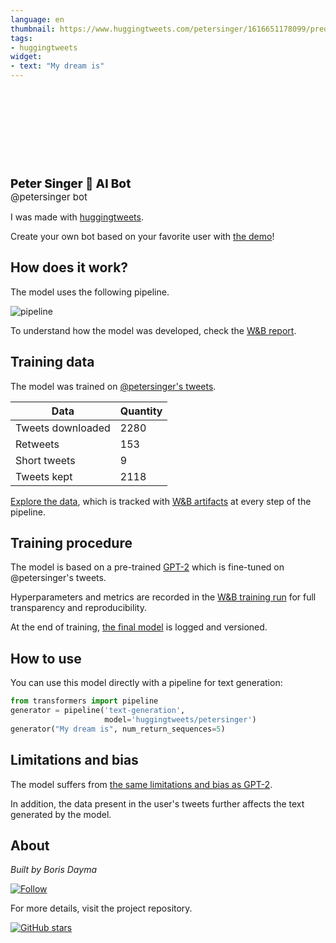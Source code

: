 ```yaml
---
language: en
thumbnail: https://www.huggingtweets.com/petersinger/1616651178099/predictions.png
tags:
- huggingtweets
widget:
- text: "My dream is"
---
```


<div>
<div style="width: 132px; height:132px; border-radius: 50%; background-size: cover; background-image: url('https://pbs.twimg.com/profile_images/726051571549802496/C7CCfzNg_400x400.jpg')">
</div>
<div style="margin-top: 8px; font-size: 19px; font-weight: 800">Peter Singer 🤖 AI Bot </div>
<div style="font-size: 15px">@petersinger bot</div>
</div>

I was made with [huggingtweets](https://github.com/borisdayma/huggingtweets).

Create your own bot based on your favorite user with [the demo](https://colab.research.google.com/github/borisdayma/huggingtweets/blob/master/huggingtweets-demo.ipynb)!

## How does it work?

The model uses the following pipeline.

![pipeline](https://github.com/borisdayma/huggingtweets/blob/master/img/pipeline.png?raw=true)

To understand how the model was developed, check the [W&B report](https://wandb.ai/wandb/huggingtweets/reports/HuggingTweets-Train-a-Model-to-Generate-Tweets--VmlldzoxMTY5MjI).

## Training data

The model was trained on [@petersinger's tweets](https://twitter.com/petersinger).

| Data | Quantity |
| --- | --- |
| Tweets downloaded | 2280 |
| Retweets | 153 |
| Short tweets | 9 |
| Tweets kept | 2118 |

[Explore the data](https://wandb.ai/wandb/huggingtweets/runs/3ts8iug1/artifacts), which is tracked with [W&B artifacts](https://docs.wandb.com/artifacts) at every step of the pipeline.

## Training procedure

The model is based on a pre-trained [GPT-2](https://huggingface.co/gpt2) which is fine-tuned on @petersinger's tweets.

Hyperparameters and metrics are recorded in the [W&B training run](https://wandb.ai/wandb/huggingtweets/runs/m34q3fhn) for full transparency and reproducibility.

At the end of training, [the final model](https://wandb.ai/wandb/huggingtweets/runs/m34q3fhn/artifacts) is logged and versioned.

## How to use

You can use this model directly with a pipeline for text generation:

```python
from transformers import pipeline
generator = pipeline('text-generation',
                     model='huggingtweets/petersinger')
generator("My dream is", num_return_sequences=5)
```

## Limitations and bias

The model suffers from [the same limitations and bias as GPT-2](https://huggingface.co/gpt2#limitations-and-bias).

In addition, the data present in the user's tweets further affects the text generated by the model.

## About

*Built by Boris Dayma*

[![Follow](https://img.shields.io/twitter/follow/borisdayma?style=social)](https://twitter.com/intent/follow?screen_name=borisdayma)

For more details, visit the project repository.

[![GitHub stars](https://img.shields.io/github/stars/borisdayma/huggingtweets?style=social)](https://github.com/borisdayma/huggingtweets)
